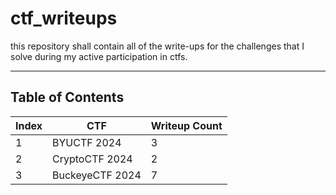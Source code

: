 # ctf_writeups

this repository shall contain all of the write-ups for the challenges that I solve during my active participation in ctfs.

---
## Table of Contents
| Index   | CTF   |  Writeup Count
|------------|------------|------------|
| 1 | BYUCTF 2024 | 3 |
| 2 | CryptoCTF 2024 | 2 |
| 3 | BuckeyeCTF 2024 | 7 |